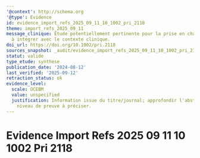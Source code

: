 ```yaml
---
'@context': http://schema.org
'@type': Evidence
id: evidence_import_refs_2025_09_11_10_1002_pri_2118
theme: import_refs_2025_09_11
message_clinique: Étude potentiellement pertinente pour la prise en charge musculosquelettique;
  à intégrer avec le contexte clinique.
doi_url: https://doi.org/10.1002/pri.2118
sources_snapshot: _audit/evidence_import_refs_2025_09_11_10_1002_pri_2118.json
statut: valide
type_etude: synthese
publication_date: '2024-08-12'
last_verified: '2025-09-12'
retraction_status: ok
evidence_level:
  scale: OCEBM
  value: unspecified
  justification: Information issue du titre/journal; approfondir l'abstract pour précision;
    niveau de preuve à préciser.
---
```

# Evidence Import Refs 2025 09 11 10 1002 Pri 2118

